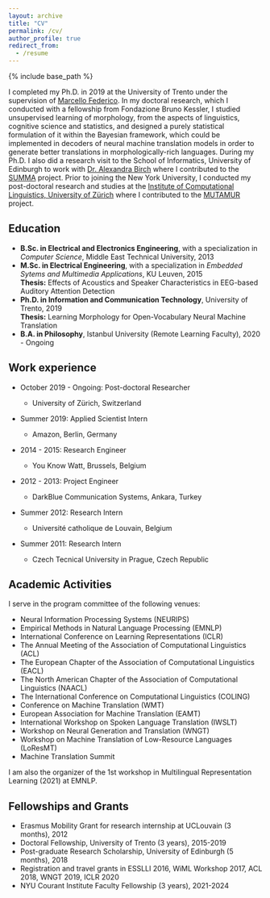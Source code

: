 ```yaml
---
layout: archive
title: "CV"
permalink: /cv/
author_profile: true
redirect_from:
  - /resume
---
```


{% include base_path %}

I completed my Ph.D. in 2019 at the University of Trento under the supervision of [Marcello Federico](https://sites.google.com/site/marcellofedericohome/). In my doctoral research, which I conducted with a fellowship from Fondazione Bruno Kessler, I studied unsupervised learning of morphology, from the aspects of linguistics, cognitive science and statistics, and designed a purely statistical formulation of it within the Bayesian framework, which could be implemented in decoders of neural machine translation models in order to generate better translations in morphologically-rich languages. During my Ph.D. I also did a research visit to the School of Informatics, University of Edinburgh to work with [Dr. Alexandra Birch](http://homepages.inf.ed.ac.uk/abmayne/) where I contributed to the [SUMMA](http://summa-project.eu/) project. Prior to joining the New York University, I conducted my post-doctoral research and studies at the [Institute of Computational Linguistics, University of Zürich](https://www.cl.uzh.ch/de/people/team/compling/ataman.html) where I contributed to the [MUTAMUR](https://www.cl.uzh.ch/en/texttechnologies/research/machine-learning/mutamur.html) project.


Education
----
* <strong>B.Sc. in Electrical and Electronics Engineering</strong>, with a specialization in <em>Computer Science</em>, Middle East Technical University, 2013
* <strong>M.Sc. in Electrical Engineering</strong>, with a specialization in <em>Embedded Sytems and Multimedia Applications</em>, KU Leuven, 2015<br>
<strong>Thesis:</strong> Effects of Acoustics and Speaker Characteristics in EEG-based Auditory Attention Detection
* <strong>Ph.D. in Information and Communication Technology</strong>, University of Trento, 2019<br>
<strong>Thesis:</strong> Learning Morphology for Open-Vocabulary Neural Machine Translation
* <strong>B.A. in Philosophy</strong>, Istanbul University (Remote Learning Faculty), 2020 - Ongoing


Work experience
---
* October 2019 - Ongoing: Post-doctoral Researcher
  * University of Zürich, Switzerland

* Summer 2019: Applied Scientist Intern
  * Amazon, Berlin, Germany

* 2014 - 2015: Research Engineer
  * You Know Watt, Brussels, Belgium

* 2012 - 2013: Project Engineer
  * DarkBlue Communication Systems, Ankara, Turkey

* Summer 2012: Research Intern
  * Université catholique de Louvain, Belgium
  
* Summer 2011: Research Intern
  * Czech Tecnical University in Prague, Czech Republic

Academic Activities
---
I serve in the program committee of the following venues:
* Neural Information Processing Systems (NEURIPS)
* Empirical Methods in Natural Language Processing (EMNLP)
* International Conference on Learning Representations (ICLR)
* The Annual Meeting of the Association of Computational Linguistics (ACL)
* The European Chapter of the Association of Computational Linguistics (EACL)
* The North American Chapter of the Association of Computational Linguistics (NAACL)
* The International Conference on Computational Linguistics (COLING)
* Conference on Machine Translation (WMT)
* European Association for Machine Translation (EAMT)
* International Workshop on Spoken Language Translation (IWSLT)
* Workshop on Neural Generation and Translation (WNGT)
* Workshop on Machine Translation of Low-Resource Languages (LoResMT)
* Machine Translation Summit

I am also the organizer of the 1st workshop in Multilingual Representation Learning (2021) at EMNLP.

Fellowships and Grants
---
*  Erasmus Mobility Grant for research internship at UCLouvain (3 months), 2012 
*  Doctoral Fellowship, University of Trento (3 years), 2015-2019 
*  Post-graduate Research Scholarship, University of Edinburgh (5 months), 2018 
*  Registration and travel grants in ESSLLI 2016, WiML Workshop 2017, ACL 2018, WNGT 2019, ICLR 2020
*  NYU Courant Institute Faculty Fellowship (3 years), 2021-2024

